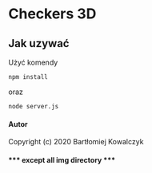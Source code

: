 # Checkers 3D

## Jak uzywać 
  
  Użyć komendy
  ```
  npm install
  ```
  oraz
  ```
  node server.js
  ```
#### Autor

Copyright (c) 2020 Bartłomiej Kowalczyk 
#### *** except all img directory  ***
